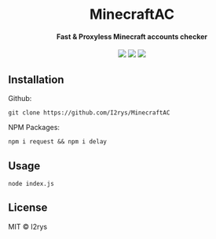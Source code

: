 
<h1 align="center">MinecraftAC</h1>
<h4 align="center">Fast & Proxyless Minecraft accounts checker</h4>
<p align="center">
	<a href="https://github.com/I2rys/MinecraftAC/blob/main/LICENSE"><img src="https://img.shields.io/github/license/I2rys/MinecraftAC?style=flat-square"></img></a>
	<a href="https://github.com/I2rys/MinecraftAC/issues"><img src="https://img.shields.io/github/issues/I2rys/MinecraftAC.svg"></img></a>
	<a href="https://nodejs.org/"><img src="https://img.shields.io/badge/-Nodejs-green?style=flat-square&logo=Node.js"></img></a>
</p>


## Installation
Github:

    git clone https://github.com/I2rys/MinecraftAC

NPM Packages:

    npm i request && npm i delay
    
## Usage

    node index.js

## License
MIT © I2rys
